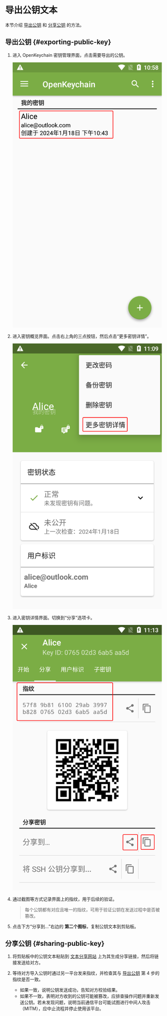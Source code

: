 # 导出公钥文本

本节介绍 [导出公钥](#exporting-public-key) 和 [分享公钥](#sharing-public-key) 的方法。

## 导出公钥 {#exporting-public-key}

1. 进入 OpenKeychain 密钥管理界面，点击需要导出的公钥。

    ![密钥列表](exporting-public-key/certificates.png)

2. 进入密钥概览界面。点击右上角的三点按钮，然后点击“更多密钥详情”。

    ![更多密钥详情](exporting-public-key/key-detail-button.png)

3. 进入密钥详情界面。切换到“分享”选项卡。

    ![密钥详情界面](exporting-public-key/key-detail.png)

4. 通过截图等方式记录界面上的指纹，用于后续的验证。

    > 每个公钥都有对应且唯一的指纹，可用于验证公钥在发送过程中是否被篡改。

5. 点击下方“分享到...”右边的 **第二个图标**，复制公钥文本到剪贴板。

## 分享公钥 {#sharing-public-key}

1. 将剪贴板中的公钥文本粘贴到 [文本分享网站](../pastebin.md) 上为其生成分享链接，然后将链接发送给对方。

2. 等待对方导入公钥时通过另一平台发来指纹，并检查其与 [导出公钥](#exporting-public-key) 第 4 步的指纹是否一致。

    - 如果一致，说明公钥发送成功，告知对方校验结果。
    - 如果不一致，表明对方收到的公钥可能被篡改，应排查操作问题并重新发送公钥。若未发现问题，说明当前通信平台可能试图进行中间人攻击（MITM），应中止流程并停止使用该平台。